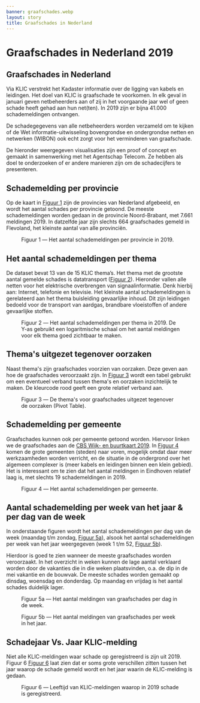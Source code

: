 ```yaml
---
banner: graafschades.webp
layout: story
title: Graafschades in Nederland
---
```


# Graafschades in Nederland 2019

## Graafschades in Nederland

Via KLIC verstrekt het Kadaster informatie over de ligging van kabels en leidingen. Het doel van KLIC is graafschade te voorkomen. In elk geval in januari geven netbeheerders aan of zij in het voorgaande jaar wel of geen schade heeft gehad aan hun net(ten). In 2019 zijn er bijna 41.000 schademeldingen ontvangen.

De schadegegevens van alle netbeheerders worden verzameld om te kijken of de Wet informatie-uitwisseling bovengrondse en ondergrondse netten en netwerken (WIBON) ook echt zorgt voor het verminderen van graafschade.

De hieronder weergegeven visualisaties zijn een proof of concept en gemaakt in samenwerking met het Agentschap Telecom. Ze hebben als doel te onderzoeken of er andere manieren zijn om de schadecijfers te presenteren.


## Schademelding per provincie

Op de kaart in [Figuur 1](#1) zijn de provincies van Nederland
afgebeeld, en wordt het aantal schades per provincie getoond.  De
meeste schademeldingen worden gedaan in de provincie Noord-Brabant,
met 7.661 meldingen 2019.  In datzelfde jaar zijn slechts 664
graafschades gemeld in Flevoland, het kleinste aantal van alle
provinciën.

<figure id="1">
  <query data-config-ref="https://data.labs.kadaster.nl/agentschap-telecom/-/queries/Per-Provincie">
  </query>
  <figcaption>
    Figuur 1 ― Het aantal schademeldingen per provincie in 2019.
  </figcaption>
</figure>

## Het aantal schademeldingen per thema

De dataset bevat 13 van de 15 KLIC thema’s. Het thema met de grootste aantal gemelde schades is datatransport ([Figuur 2](#2)).  Hieronder vallen alle netten voor het elektrische overbrengen van signaalinformatie. Denk hierbij aan: Internet, telefonie en televisie. 
Het kleinste aantal schademeldingen is gerelateerd aan het thema buisleiding gevaarlijke inhoud. Dit zijn leidingen bedoeld voor de transport van aardgas, brandbare vloeistoffen of andere gevaarlijke stoffen. 

<figure id="2">
  <query data-config-ref="https://data.labs.kadaster.nl/agentschap-telecom/-/queries/Per-Thema">
  </query>
  <figcaption>
    Figuur 2 ― Het aantal schademeldingen per thema in 2019. De Y-as gebruikt een logaritmische schaal om het aantal meldingen voor elk thema goed zichtbaar te maken.
  </figcaption>
</figure>

## Thema's uitgezet tegenover oorzaken

Naast thema's zijn graafschades voorzien van oorzaken.  Deze geven aan
hoe de graafschades veroorzaakt zijn.  In [Figuur 3](#3) wordt een
tabel gebruikt om een eventueel verband tussen thema's en
oorzaken inzichtelijk te maken.  De kleurcode rood geeft een grote
relatief verband aan.

<figure id="3">
  <query data-config-ref="https://data.labs.kadaster.nl/agentschap-telecom/-/queries/oorzaak-vs-thema">
  </query>
  <figcaption>
    Figuur 3 ― De thema's voor graafschades uitgezet tegenover de oorzaken (Pivot Table).
  </figcaption>
</figure>

## Schademelding per gemeente

Graafschades kunnen ook per gemeente getoond worden. Hiervoor linken
we de graafschades aan de [CBS Wijk- en buurtkaart
2019](https://data.labs.kadaster.nl/cbs/wbk).  In [Figuur 4](#4) komen
de grote gemeenten (steden) naar voren, mogelijk omdat daar meer
werkzaamheden worden verricht, en de situatie in de ondergrond over
het algemeen complexer is (meer kabels en leidingen binnen een klein
gebied).  Het is interessant om te zien dat het aantal meldingen in
Eindhoven relatief laag is, met slechts 19 schademeldingen in 2019.

<figure id="4">
  <query data-row data-config-ref="https://data.labs.kadaster.nl/agentschap-telecom/-/queries/aantal-meldingen-per-gemeente">
  </query>
  <figcaption>
    Figuur 4 ― Het aantal schademeldingen per gemeente.
  </figcaption>
</figure>

## Aantal schademelding per week van het jaar & per dag van de week

In onderstaande figuren wordt het aantal schademeldingen per dag van de week (maandag t/m zondag,  [Figuur 5a](#5a)), alsook het aantal schademeldingen per week van het jaar weergegeven (week 1 t/m 52, [Figuur 5b](#5b)).

Hierdoor is goed te zien wanneer de meeste graafschades worden veroorzaakt. In het overzicht in weken kunnen de lage aantal verklaard worden door de vakanties die in die weken plaatsvinden, o.a. de dip in de mei vakantie en de bouwvak.
De meeste schades worden gemaakt op dinsdag, woensdag en donderdag. Op maandag en vrijdag is het aantal schades duidelijk lager.


<figure id="5a">
  <query data-config-ref="https://data.labs.kadaster.nl/agentschap-telecom/-/queries/meldingen-door-de-tijd-dag">
  </query>
  <figcaption>
    Figuur 5a ― Het aantal meldingen van graafschades per dag in de week.
  </figcaption>
</figure>

<figure id="5b">
  <query data-config-ref="https://data.labs.kadaster.nl/agentschap-telecom/-/queries/meldingen-door-de-tijd-week">
  </query>
  <figcaption>
    Figuur 5b ― Het aantal meldingen van graafschades per week in het jaar.
  </figcaption>
</figure>

## Schadejaar Vs. Jaar KLIC-melding

Niet alle KLIC-meldingen waar schade op geregistreerd is zijn uit 2019. Figuur 6 [Figuur 6](#6) laat zien dat er soms grote verschillen zitten tussen het jaar waarop de schade gemeld wordt en het jaar waarin de KLIC-melding is gedaan. 

<figure id="6">
  <query data-config-ref="https://data.labs.kadaster.nl/agentschap-telecom/-/queries/Delay-taartdiagram">
  </query>
  <figcaption>
    Figuur 6 ― Leeftijd van KLIC-meldingen waarop in 2019 schade is geregistreerd.
  </figcaption>
</figure>
